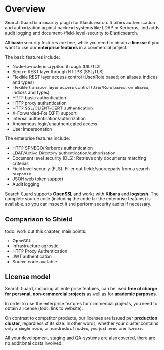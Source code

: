<!---
Copryight 2016 floragunn UG (haftungsbeschränkt)
-->

# Overview

Search Guard is a security plugin for Elasticsearch. It offers authentication and authorization against backend systems like LDAP or Kerberos, and adds audit logging and document-/field-level-security to Elasticsearch.

All **basic** security features are free, while you need to obtain a **license** if you want to use our **enterprise features** in a commercial project.

The basic features include:

* Node-to-node encryption through SSL/TLS
* Secure REST layer through HTTPS (SSL/TLS)
* Flexible REST layer access control (User/Role based; on aliases, indices and types)		
* Flexible transport layer access control (User/Role based; on aliases, indices and types)		
* HTTP basic authentication		
* HTTP proxy authentication		
* HTTP SSL/CLIENT-CERT authentication	
* X-Forwarded-For (XFF) support		
* Internal authentication/authorization	
* Anonymous login/unauthenticated access
* User Impersonation		

The enterprise features include:

* HTTP SPNEGO/Kerberos authentication	
* LDAP/Active Directory authentication/authorisation
* Document level security (DLS): Retrieve only documents matching criterias
* Field level security (FLS): Filter out fields/sourceparts from a search response		
* JSON web token support
* Audit logging		


Search Guard supports **OpenSSL** and works with **Kibana** and **logstash**. The complete source code (including the code for the enterprise features) is available, so you can inspect it and perform security audits if necessary.

## Comparison to Shield

todo: work out this chapter, main points:

* OpenSSL
* Infrastructure agnostic
* HTTP Proxy Authentication
* JWT authentication
* Source code available

## License model

Search Guard, including all enterprise features, can be used **free of charge for personal, non-commercial projects** as well as for **academic purposes**.

In order to use the enterprise features for commercial projects, you need to obtain a license (todo: link to website).

On contrast to competitor products, our licenses are issued per **production cluster**, regardless of its size. In other words, whether your cluster contains only a single node, or hundreds of nodes, you just need one license.

All your development, staging and QA-systems are also covered, there are no additional costs involved.

